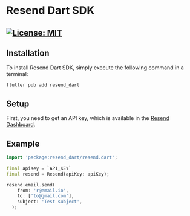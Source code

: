 # Resend Dart SDK

[![License: MIT](https://img.shields.io/badge/License-MIT-blue.svg)](https://opensource.org/licenses/MIT)
---

## Installation

To install Resend Dart SDK, simply execute the following command in a terminal:

```
flutter pub add resend_dart
```

## Setup

First, you need to get an API key, which is available in the [Resend Dashboard](https://resend.com).

## Example

```dart
import 'package:resend_dart/resend.dart';

final apiKey = `API_KEY`
final resend = Resend(apiKey: apiKey);

resend.email.send(
    from: 'r@email.io',
    to: ['to@gmail.com'],
    subject: 'Test subject',
  );
```